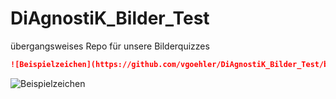 # DiAgnostiK_Bilder_Test
übergangsweises Repo für unsere Bilderquizzes

```md
![Beispielzeichen](https://github.com/vgoehler/DiAgnostiK_Bilder_Test/blob/main/Brandschutzzeichen/Sicherheitszeichen_Brandschutz_Richtungspfeil_Rechts.jpg)
```

![Beispielzeichen](https://github.com/vgoehler/DiAgnostiK_Bilder_Test/blob/main/Brandschutzzeichen/Sicherheitszeichen_Brandschutz_Richtungspfeil_Rechts.jpg)
